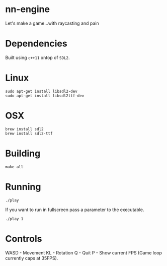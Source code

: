 # nn-engine
Let's make a game...with raycasting and pain

Dependencies
============

Built using `c++11` ontop of `SDL2`.

Linux
=====
```
sudo apt-get install libsdl2-dev
sudo apt-get install libsdl2ttf-dev
```

OSX
===
```
brew install sdl2
brew install sdl2-ttf
```

Building
========
```
make all
```

Running
=======
```
./play
```

If you want to run in fullscreen pass a parameter to the executable.
```
./play 1
```

Controls
========

WASD - Movement
KL - Rotation
Q - Quit
P - Show current FPS (Game loop currently caps at 35FPS).
